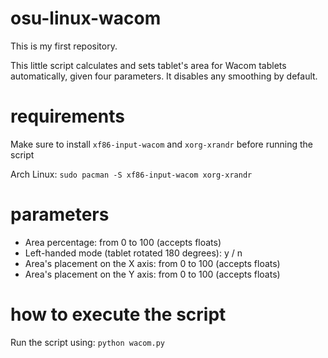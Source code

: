 # osu-linux-wacom
This is my first repository. 

This little script calculates and sets tablet's area for Wacom tablets automatically, given four parameters.
It disables any smoothing by default.

# requirements
Make sure to install `xf86-input-wacom` and `xorg-xrandr` before running the script

Arch Linux:
`sudo pacman -S xf86-input-wacom xorg-xrandr`

# parameters
- Area percentage: from 0 to 100 (accepts floats)
- Left-handed mode (tablet rotated 180 degrees): y / n
- Area's placement on the X axis: from 0 to 100 (accepts floats)
- Area's placement on the Y axis: from 0 to 100 (accepts floats)

# how to execute the script
Run the script using: 
`python wacom.py`
